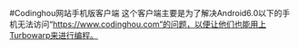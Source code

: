 #Codinghou网站手机版客户端
这个客户端主要是为了解决Android6.0以下的手机无法访问“https://www.codinghou.com”的问题，以便让他们也能用上Turbowarp来进行编程。
